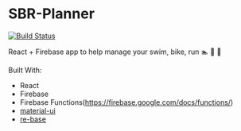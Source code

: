 # SBR-Planner
[![Build Status](https://travis-ci.org/brygrill/plata-app.svg?branch=master)](https://travis-ci.org/brygrill/plata-app) 

React + Firebase app to help manage your swim, bike, run 🏊 🚴 🏃

Built With:
- React
- Firebase
- Firebase Functions(https://firebase.google.com/docs/functions/)
- [material-ui](https://github.com/callemall/material-ui)
- [re-base](https://github.com/tylermcginnis/re-base)
